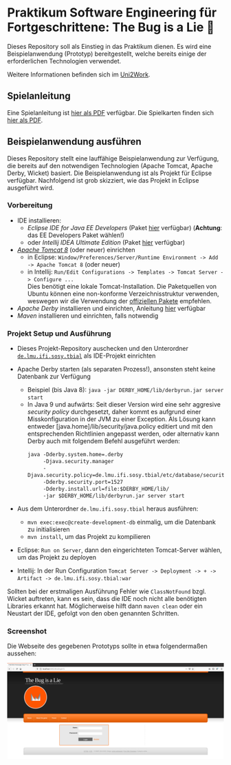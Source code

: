 # Praktikum Software Engineering für Fortgeschrittene: The Bug is a Lie 🐞

Dieses Repository soll als Einstieg in das Praktikum dienen.
Es wird eine Beispielanwendung (Prototyp) bereitgestellt,
welche bereits einige der erforderlichen Technologien verwendet.

Weitere Informationen befinden sich im [Uni2Work](https://uni2work.ifi.lmu.de/course/W20/IfI/SWEP).

## Spielanleitung

Eine Spielanleitung ist [hier als PDF](TBIAL_Spielanleitung.pdf) verfügbar.
Die Spielkarten finden sich [hier als PDF](TBIAL_Spielkarten.pdf).

## Beispielanwendung ausführen

Dieses Repository stellt eine lauffähige Beispielanwendung zur Verfügung,
die bereits auf den notwendigen Technologien (Apache Tomcat, Apache Derby, Wicket) basiert.
Die Beispielanwendung ist als Projekt für Eclipse verfügbar.
Nachfolgend ist grob skizziert, wie das Projekt in Eclipse ausgeführt wird.

### Vorbereitung

- IDE installieren:
    + *Eclipse IDE for Java EE Developers* (Paket [hier](https://www.eclipse.org/downloads/eclipse-packages/) verfügbar)
      (**Achtung**: das EE Developers Paket wählen!)
    + oder *Intellij IDEA Ultimate Edition* (Paket [hier](https://www.jetbrains.com/idea/download/#section=linux) verfügbar)
- [*Apache Tomcat 8*](http://tomcat.apache.org/) (oder neuer) einrichten
    + in Eclipse: `Window/Preferences/Server/Runtime Environment -> Add -> Apache Tomcat 8` (oder neuer)
    + in Intellij: `Run/Edit Configurations -> Templates -> Tomcat Server -> Configure ...`  
      Dies benötigt eine lokale Tomcat-Installation. Die Paketquellen von Ubuntu können
      eine non-konforme Verzeichnisstruktur verwenden, weswegen wir die Verwendung der [offiziellen Pakete](http://tomcat.apache.org/) empfehlen.
- *Apache Derby* installieren und einrichten, Anleitung [hier](https://db.apache.org/derby/quick_start.html) verfügbar
- *Maven* installieren und einrichten, falls notwendig

### Projekt Setup und Ausführung

- Dieses Projekt-Repository auschecken und den Unterordner
  [`de.lmu.ifi.sosy.tbial`](de.lmu.ifi.sosy.tbial)
  als IDE-Projekt einrichten
- Apache Derby starten (als separaten Prozess!), ansonsten steht keine Datenbank zur Verfügung
    + Beispiel (bis Java 8): `java -jar DERBY_HOME/lib/derbyrun.jar server start`
    + In Java 9 und aufwärts: Seit dieser Version wird eine sehr aggresive *security policy* durchgesetzt, daher kommt es aufgrund einer Misskonfiguration in der JVM zu einer Exception. Als Lösung kann entweder [java.home]/lib/security/java.policy editiert und mit den entsprechenden Richtlinien angepasst werden, oder alternativ kann Derby auch mit folgendem Befehl ausgeführt werden:
      ```
      java -Dderby.system.home=.derby
           -Djava.security.manager
           -Djava.security.policy=de.lmu.ifi.sosy.tbial/etc/database/security.policy
           -Dderby.security.port=1527
           -Dderby.install.url=file:$DERBY_HOME/lib/
           -jar $DERBY_HOME/lib/derbyrun.jar server start
      ```
      
- Aus dem Unterordner `de.lmu.ifi.sosy.tbial` heraus ausführen:
    + `mvn exec:exec@create-development-db` einmalig, um die Datenbank zu initialisieren
    + `mvn install`, um das Projekt zu kompilieren
- Eclipse: `Run on Server`, dann den eingerichteten Tomcat-Server wählen, um das Projekt zu deployen
- Intellij: In der Run Configuration `Tomcat Server -> Deployment -> + -> Artifact -> de.lmu.ifi.sosy.tbial:war`

Sollten bei der erstmaligen Ausführung Fehler wie `ClassNotFound` bzgl. Wicket auftreten,
kann es sein, dass die IDE noch nicht alle benötigten Libraries erkannt hat.
Möglicherweise hilft dann `maven clean` oder ein Neustart der IDE,
gefolgt von den oben genannten Schritten.

### Screenshot

Die Webseite des gegebenen Prototyps sollte in etwa folgendermaßen aussehen:

![Screenshot des Prototyps border](Screenshot_Prototype.png)
